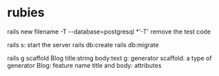 # rubies

rails new filename -T --database=postgresql
*'-T' remove the test code

rails s: start the server
rails db:create
rails db:migrate

rails g scaffold Blog title:string body:text
g: generator 
scaffold: a type of generator
Blog: feature name
title and body: attributes
